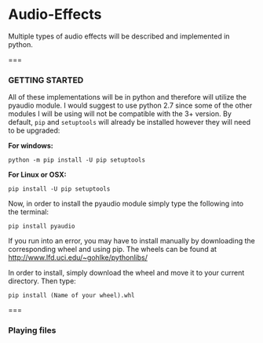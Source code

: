 # Audio-Effects

Multiple types of audio effects will be described and implemented in python.

===
### GETTING STARTED

All of these implementations will be in python and therefore will utilize the pyaudio module.
I would suggest to use python 2.7 since some of the other modules I will be using will not be compatible with the 3+ version.
By default, ``pip`` and ``setuptools`` will already be installed however they will need to be upgraded: <br>

**For windows:** <br>
```
python -m pip install -U pip setuptools
```

**For Linux or OSX:** <br>
```
pip install -U pip setuptools
```

Now, in order to install the pyaudio module simply type the following into the terminal:
```
pip install pyaudio
```

If you run into an error, you may have to install manually by downloading the corresponding wheel and using pip.
The wheels can be found at http://www.lfd.uci.edu/~gohlke/pythonlibs/ <br>

In order to install, simply download the wheel and move it to your current directory. Then type:
```
pip install (Name of your wheel).whl
```

===
### Playing files

